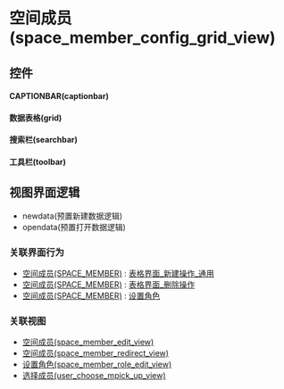 # 空间成员(space_member_config_grid_view)  <!-- {docsify-ignore-all} -->



## 控件
#### CAPTIONBAR(captionbar)
#### 数据表格(grid)
#### 搜索栏(searchbar)
#### 工具栏(toolbar)

## 视图界面逻辑
  * newdata(预置新建数据逻辑)
  * opendata(预置打开数据逻辑)


### 关联界面行为
  * [空间成员(SPACE_MEMBER)](module/Wiki/space_member) : [表格界面_新建操作_通用](module/Wiki/space_member#界面行为)
  * [空间成员(SPACE_MEMBER)](module/Wiki/space_member) : [表格界面_删除操作](module/Wiki/space_member#界面行为)
  * [空间成员(SPACE_MEMBER)](module/Wiki/space_member) : [设置角色](module/Wiki/space_member#界面行为)

### 关联视图
  * [空间成员(space_member_edit_view)](app/view/space_member_edit_view)
  * [空间成员(space_member_redirect_view)](app/view/space_member_redirect_view)
  * [设置角色(space_member_role_edit_view)](app/view/space_member_role_edit_view)
  * [选择成员(user_choose_mpick_up_view)](app/view/user_choose_mpick_up_view)

<script>
 const { createApp } = Vue
  createApp({
    data() {
      return {

      }
    }
  }).use(ElementPlus).mount('#app')
</script>